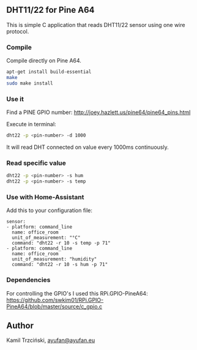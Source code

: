 ## DHT11/22 for Pine A64

This is simple C application that reads DHT11/22 sensor using one wire protocol.

### Compile

Compile directly on Pine A64.

```bash
apt-get install build-essential
make
sudo make install
```

### Use it

Find a PINE GPIO number: http://joey.hazlett.us/pine64/pine64_pins.html

Execute in terminal:

```bash
dht22 -p <pin-number> -d 1000
```

It will read DHT connected on <pin-number> value every 1000ms continuously.

### Read specific value

```bash
dht22 -p <pin-number> -s hum
dht22 -p <pin-number> -s temp
```

### Use with Home-Assistant

Add this to your configuration file:

```
sensor:
- platform: command_line
  name: office_room
  unit_of_measurement: "°C"
  command: "dht22 -r 10 -s temp -p 71"
- platform: command_line
  name: office_room
  unit_of_measurement: "humidity"
  command: "dht22 -r 10 -s hum -p 71"
```

### Dependencies

For controlling the GPIO's I used this RPi.GPIO-PineA64:
https://github.com/swkim01/RPi.GPIO-PineA64/blob/master/source/c_gpio.c

## Author

Kamil Trzciński, ayufan@ayufan.eu
